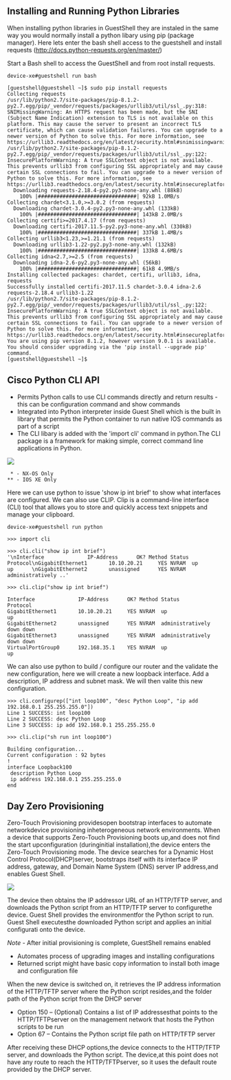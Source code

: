 ## Installing and Running Python Libraries

When installing python libraries in GuestShell they are instaled in the same way you would normally install a python libary using pip (package manager). Here lets enter the bash shell access to the guestshell and install requests (http://docs.python-requests.org/en/master/)

Start a Bash shell to access the GuestShell and from root install requests.

```
device-xe#guestshell run bash

[guestshell@guestshell ~]$ sudo pip install requests
Collecting requests
/usr/lib/python2.7/site-packages/pip-8.1.2-py2.7.egg/pip/_vendor/requests/packages/urllib3/util/ssl_.py:318: SNIMissingWarning: An HTTPS request has been made, but the SNI (Subject Name Indication) extension to TLS is not available on this platform. This may cause the server to present an incorrect TLS certificate, which can cause validation failures. You can upgrade to a newer version of Python to solve this. For more information, see https://urllib3.readthedocs.org/en/latest/security.html#snimissingwarning.
/usr/lib/python2.7/site-packages/pip-8.1.2-py2.7.egg/pip/_vendor/requests/packages/urllib3/util/ssl_.py:122: InsecurePlatformWarning: A true SSLContext object is not available. This prevents urllib3 from configuring SSL appropriately and may cause certain SSL connections to fail. You can upgrade to a newer version of Python to solve this. For more information, see https://urllib3.readthedocs.org/en/latest/security.html#insecureplatformwarning.
  Downloading requests-2.18.4-py2.py3-none-any.whl (88kB)
    100% |################################| 92kB 1.0MB/s
Collecting chardet<3.1.0,>=3.0.2 (from requests)
  Downloading chardet-3.0.4-py2.py3-none-any.whl (133kB)
    100% |################################| 143kB 2.0MB/s
Collecting certifi>=2017.4.17 (from requests)
  Downloading certifi-2017.11.5-py2.py3-none-any.whl (330kB)
    100% |################################| 337kB 1.4MB/s
Collecting urllib3<1.23,>=1.21.1 (from requests)
  Downloading urllib3-1.22-py2.py3-none-any.whl (132kB)
    100% |################################| 133kB 4.6MB/s
Collecting idna<2.7,>=2.5 (from requests)
  Downloading idna-2.6-py2.py3-none-any.whl (56kB)
    100% |################################| 61kB 4.9MB/s
Installing collected packages: chardet, certifi, urllib3, idna, requests
Successfully installed certifi-2017.11.5 chardet-3.0.4 idna-2.6 requests-2.18.4 urllib3-1.22
/usr/lib/python2.7/site-packages/pip-8.1.2-py2.7.egg/pip/_vendor/requests/packages/urllib3/util/ssl_.py:122: InsecurePlatformWarning: A true SSLContext object is not available. This prevents urllib3 from configuring SSL appropriately and may cause certain SSL connections to fail. You can upgrade to a newer version of Python to solve this. For more information, see https://urllib3.readthedocs.org/en/latest/security.html#insecureplatformwarning.
You are using pip version 8.1.2, however version 9.0.1 is available.
You should consider upgrading via the 'pip install --upgrade pip' command.
[guestshell@guestshell ~]$
```

## Cisco Python CLI API

- Permits Python calls to use CLI commands directly and return results - this can be configuration command and show commands
- Integrated into Python interpreter inside Guest Shell which is the built in library that permits the Python container to run native IOS commands as part of a script
- The CLI libary is added with the 'import cli' command in python.The CLI package is a framework for making simple, correct command line applications in Python.

![](/posts/files/python_at_the_edge/images/python_cli.jpg)

```
 * - NX-OS Only
** - IOS XE Only
```

Here we can use python to issue 'show ip int brief' to show what interfaces are configured. We can also use CLIP. Clip is a command-line interface (CLI) tool that allows you to store and quickly access text snippets and manage your clipboard.
```
device-xe#guestshell run python

>>> import cli

>>> cli.cli("show ip int brief")
'\nInterface              IP-Address      OK? Method Status                Protocol\nGigabitEthernet1       10.10.20.21     YES NVRAM  up                    up      \nGigabitEthernet2       unassigned      YES NVRAM  administratively ..'

>>> cli.clip("show ip int brief")

Interface              IP-Address      OK? Method Status                Protocol
GigabitEthernet1       10.10.20.21     YES NVRAM  up                    up
GigabitEthernet2       unassigned      YES NVRAM  administratively down down
GigabitEthernet3       unassigned      YES NVRAM  administratively down down
VirtualPortGroup0      192.168.35.1    YES NVRAM  up                    up
```

We can also use python to build / configure our router and the validate the new configuration, here we will create a new loopback interface. Add a description, IP address and subnet mask. We will then valite this new configuration. 

```
>>> cli.configurep(["int loop100", "desc Python Loop", "ip add 192.168.0.1 255.255.255.0"])
Line 1 SUCCESS: int loop100
Line 2 SUCCESS: desc Python Loop
Line 3 SUCCESS: ip add 192.168.0.1 255.255.255.0

>>> cli.clip("sh run int loop100")

Building configuration...
Current configuration : 92 bytes
!
interface Loopback100
 description Python Loop
 ip address 192.168.0.1 255.255.255.0
end
```

## Day Zero Provisioning

Zero-Touch Provisioning providesopen bootstrap interfaces to automate networkdevice provisioning inheterogeneous network environments. When a device that supports Zero-Touch Provisioning boots up,and does not find the start upconfiguration (duringinitial installation),the device enters the Zero-Touch Provisioning mode. The device searches for a Dynamic Host Control Protocol(DHCP)server, bootstraps itself with its interface IP address, gateway, and Domain Name System (DNS) server IP address,and enables Guest Shell.

![](/posts/files/python_at_the_edge/images/zero_day_provision.jpg)

The device then obtains the IP addressor URL of an HTTP/TFTP server, and downloads the Python script from an HTTP/TFTP server to configurethe device. Guest Shell provides the environmentfor the Python script to run. Guest Shell executesthe downloaded Python script and applies an initial configurati onto the device.

*Note* - After initial provisioning is complete, GuestShell remains enabled

- Automates process of upgrading images and installing configurations
- Returned script might have basic copy information to install both image and configuration file

When the new device is switched on, it retrieves the IP address information of the HTTP/TFTP server where the Python script resides,and the folder path of the Python script from the DHCP server

- Option 150 – (Optional) Contains a list of IP addressesthat points to the HTTP/TFTPserver on the management network that hosts the Python scripts to be run
- Option 67 – Contains the Python script file path on HTTP/TFTP server


After receiving these DHCP options,the device connects to the HTTP/TFTP server, and downloads the Python script. The device,at this point does not have any route to reach the HTTP/TFTPserver, so it uses the default route provided by the DHCP server.

